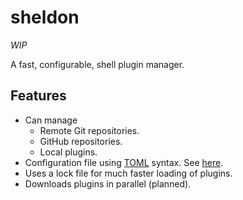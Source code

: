 # sheldon

*WIP*

A fast, configurable, shell plugin manager.

## Features

- Can manage
  - Remote Git repositories.
  - GitHub repositories.
  - Local plugins.
- Configuration file using [TOML] syntax. See [here][configuration].
- Uses a lock file for much faster loading of plugins.
- Downloads plugins in parallel (planned).

[configuration]: docs/Configuration.md
[TOML]: https://github.com/toml-lang/toml
